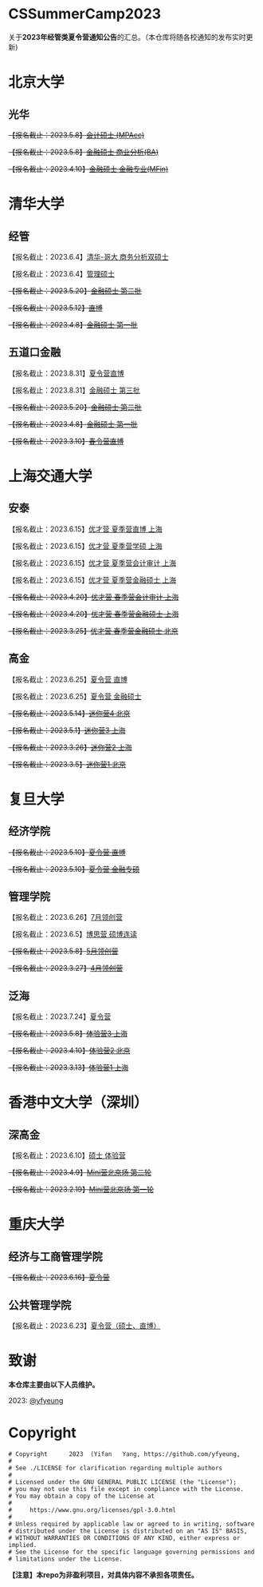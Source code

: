 # CSSummerCamp2023

关于**2023年经管类夏令营通知公告**的汇总。（本仓库将随各校通知的发布实时更新)

# 北京大学

## 光华

~~【报名截止：2023.5.8】[会计硕士 (MPAcc)](https://apply.gsm.pku.edu.cn/#/pm/status)~~
 
~~【报名截止：2023.5.8】[金融硕士 商业分析(BA)](https://apply.gsm.pku.edu.cn/#/pm/status)~~

~~【报名截止：2023.4.10】[金融硕士 金融专业(MFin)](https://apply.gsm.pku.edu.cn/#/pm/status)~~

# 清华大学

## 经管

【报名截止：2023.6.4】[清华-哥大 商务分析双硕士](https://masters.sem.tsinghua.edu.cn/tzgg/1649645196652024935.pdf)

【报名截止：2023.6.4】[管理硕士](https://masters.sem.tsinghua.edu.cn/qinghuajingguanxueyuanguanlishuoshixiangmu2024jituimianzhaoshengshuoming.pdf)

~~【报名截止：2023.5.20】[金融硕士 第二批](https://masters.sem.tsinghua.edu.cn/jinrongshuoshi2024jituimianshuoming.pdf)~~

~~【报名截止：2023.5.12】[直博](http://pg.sem.tsinghua.edu.cn/qinghuajingguan2023nianyouxiudaxueshengboshixialingyingbaomingtongzhi-benkezhiboshiyong.pdf)~~

~~【报名截止：2023.4.8】[金融硕士 第一批](https://masters.sem.tsinghua.edu.cn/jinrongshuoshi2024jituimianshuoming.pdf)~~

## 五道口金融

【报名截止：2023.8.31】[夏令营直博](https://www.pbcsf.tsinghua.edu.cn/info/1147/6362.htm)

【报名截止：2023.8.31】[金融硕士 第三批](https://www.pbcsf.tsinghua.edu.cn/info/1146/6447.htm)

~~【报名截止：2023.5.20】[金融硕士 第二批](https://www.pbcsf.tsinghua.edu.cn/info/1146/6447.htm)~~

~~【报名截止：2023.4.8】[金融硕士 第一批](https://www.pbcsf.tsinghua.edu.cn/info/1146/6447.htm)~~

~~【报名截止：2023.3.10】[春令营直博](https://www.pbcsf.tsinghua.edu.cn/info/1147/6362.htm)~~

# 上海交通大学

## 安泰

【报名截止：2023.6.15】[优才营 夏季营直博 上海](https://www.acem.sjtu.edu.cn/notices/75833.html)

【报名截止：2023.6.15】[优才营 夏季营学硕 上海](https://www.acem.sjtu.edu.cn/notices/75833.html)

【报名截止：2023.6.15】[优才营 夏季营会计审计 上海](https://www.acem.sjtu.edu.cn/notices/75833.html)

【报名截止：2023.6.15】[优才营 夏季营金融硕士 上海](https://www.acem.sjtu.edu.cn/notices/75833.html)

~~【报名截止：2023.4.20】[优才营 春季营会计审计 上海](https://www.acem.sjtu.edu.cn/notices/75833.html)~~

~~【报名截止：2023.4.20】[优才营 春季营金融硕士 上海](https://www.acem.sjtu.edu.cn/notices/75833.html)~~

~~【报名截止：2023.3.25】[优才营 春季营金融硕士 北京](https://www.acem.sjtu.edu.cn/notices/75833.html)~~

## 高金

【报名截止：2023.6.25】[夏令营 直博](https://phd.saif.sjtu.edu.cn/show-204-326.html)

【报名截止：2023.6.25】[夏令营 金融硕士](https://mp.weixin.qq.com/s/InEMBCqErZ3-K-3BV8_TKA)

~~【报名截止：2023.5.14】[迷你营4 北京](https://mp.weixin.qq.com/s/InEMBCqErZ3-K-3BV8_TKA)~~

~~【报名截止：2023.5.1】[迷你营3 上海](https://mp.weixin.qq.com/s/InEMBCqErZ3-K-3BV8_TKA)~~

~~【报名截止：2023.3.26】[迷你营2 上海](https://mp.weixin.qq.com/s/InEMBCqErZ3-K-3BV8_TKA)~~

~~【报名截止：2023.3.5】[迷你营1 北京](https://mp.weixin.qq.com/s/InEMBCqErZ3-K-3BV8_TKA)~~

# 复旦大学

## 经济学院

~~【报名截止：2023.5.10】[夏令营 直博](https://econ.fudan.edu.cn/info/1307/21021.htm)~~

~~【报名截止：2023.5.10】[夏令营 金融专硕](https://econ.fudan.edu.cn/info/1519/21031.htm)~~

## 管理学院

【报名截止：2023.6.26】[7月领创营](https://www.fdsm.fudan.edu.cn/mf/mf1556953405097)

【报名截止：2023.6.5】[博思营 硕博连读](https://www.fdsm.fudan.edu.cn/graduate/graduate1556953452754)

~~【报名截止：2023.5.8】[5月领创营](https://www.fdsm.fudan.edu.cn/mf/mf1556953405097)~~

~~【报名截止：2023.3.27】[4月领创营](https://www.fdsm.fudan.edu.cn/mf/mf1556953405097)~~

## 泛海

【报名截止：2023.7.24】[夏令营](https://mp.weixin.qq.com/s/suPsgauwIJ2bKJpI3V3Rfw)

~~【报名截止：2023.5.8】[体验营3 上海](https://mp.weixin.qq.com/s/suPsgauwIJ2bKJpI3V3Rfw)~~

~~【报名截止：2023.4.10】[体验营2 北京](https://mp.weixin.qq.com/s/suPsgauwIJ2bKJpI3V3Rfw)~~

~~【报名截止：2023.3.13】[体验营1 上海](https://mp.weixin.qq.com/s/suPsgauwIJ2bKJpI3V3Rfw)~~

# 香港中文大学（深圳）

## 深高金

【报名截止：2023.6.10】[硕士 体验营 ](https://mp.weixin.qq.com/s/PDHSfrRyjKffic3neWnu1g)

~~【报名截止：2023.4.9】[Mini营北京场 第二轮](https://mp.weixin.qq.com/s?__biz=Mzg3NzA4MjI1OA==&mid=2247501176&idx=1&sn=2c2df980cb391387358e8d2aadf5f926&chksm=cf2ae685f85d6f933e70eadaeac3dc56e597210f4cd0f65709c0d60cd0661e172103b3c75f33&scene=178&cur_album_id=2709807278790606852#rd)~~

~~【报名截止：2023.2.19】[Mini营北京场 第一轮](https://mp.weixin.qq.com/s?__biz=Mzg3NzA4MjI1OA==&mid=2247501176&idx=1&sn=2c2df980cb391387358e8d2aadf5f926&chksm=cf2ae685f85d6f933e70eadaeac3dc56e597210f4cd0f65709c0d60cd0661e172103b3c75f33&scene=178&cur_album_id=2709807278790606852#rd)~~

# 重庆大学

## 经济与工商管理学院

~~【报名截止：2023.6.16】[夏令营](http://ceba.cqu.edu.cn/info/3203/7261.htm)~~

## 公共管理学院

【报名截止：2023.6.23】[夏令营（硕士、直博）](http://cpa.cqu.edu.cn/info/1118/13282.htm)

# 致谢

**本仓库主要由以下人员维护。**

2023: [@yfyeung](https://github.com/yfyeung)

# Copyright
```
# Copyright      2023  (Yifan   Yang, https://github.com/yfyeung,
#
# See ./LICENSE for clarification regarding multiple authors
#
# Licensed under the GNU GENERAL PUBLIC LICENSE (the "License");
# you may not use this file except in compliance with the License.
# You may obtain a copy of the License at
#
#     https://www.gnu.org/licenses/gpl-3.0.html
#
# Unless required by applicable law or agreed to in writing, software
# distributed under the License is distributed on an "AS IS" BASIS,
# WITHOUT WARRANTIES OR CONDITIONS OF ANY KIND, either express or implied.
# See the License for the specific language governing permissions and
# limitations under the License.
```
**【注意】本repo为非盈利项目，对具体内容不承担各项责任。**
